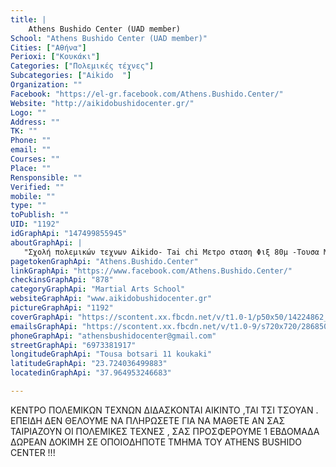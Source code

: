 ```yaml
---
title: |
    Athens Bushido Center (UAD member)
School: "Athens Bushido Center (UAD member)"
Cities: ["Αθήνα"]
Perioxi: ["Κουκάκι"]
Categories: ["Πολεμικές τέχνες"]
Subcategories: ["Aikido  "]
Organization: ""
Facebook: "https://el-gr.facebook.com/Athens.Bushido.Center/"
Website: "http://aikidobushidocenter.gr/"
Logo: ""
Address: ""
TK: ""
Phone: ""
email: ""
Courses: ""
Place: ""
Rensponsible: ""
Verified: ""
mobile: ""
type: ""
toPublish: ""
UID: "1192"
idGraphApi: "147499855945"
aboutGraphApi: | 
   "Σχολή πολεμικών τεχνων Aikido- Tai chi Μετρο σταση Φιξ 80μ -Τουσα Μποτσαρη 11 "
pagetokenGraphApi: "Athens.Bushido.Center"
linkGraphApi: "https://www.facebook.com/Athens.Bushido.Center/"
checkinsGraphApi: "878"
categoryGraphApi: "Martial Arts School"
websiteGraphApi: "www.aikidobushidocenter.gr"
pictureGraphApi: "1192"
coverGraphApi: "https://scontent.xx.fbcdn.net/v/t1.0-1/p50x50/14224862_10153671215030946_6911019735649367020_n.jpg?oh=b91824ecddff792f66cbc1b920bff2bc&amp;oe=5B47535B"
emailsGraphApi: "https://scontent.xx.fbcdn.net/v/t1.0-9/s720x720/28685013_10155031488805946_5107787970332668554_n.jpg?oh=b180066d3cfcfd862331455b0cf159c2&amp;oe=5B06901C"
phoneGraphApi: "athensbushidocenter@gmail.com"
streetGraphApi: "6973381917"
longitudeGraphApi: "Tousa botsari 11 koukaki"
latitudeGraphApi: "23.724036499883"
locatedinGraphApi: "37.964953246683"

---
```


ΚΕΝΤΡΟ ΠΟΛΕΜΙΚΩΝ ΤΕΧΝΩΝ ΔΙΔΑΣΚΟΝΤΑΙ ΑΙΚΙΝΤΟ ,ΤΑΙ ΤΣΙ ΤΣΟΥΑΝ . ΕΠΕΙΔΗ ΔΕΝ ΘΕΛΟΥΜΕ ΝΑ ΠΛΗΡΩΣΕΤΕ ΓΙΑ ΝΑ ΜΑΘΕΤΕ ΑΝ ΣΑΣ ΤΑΙΡΙΑΖΟΥΝ ΟΙ ΠΟΛΕΜΙΚΕΣ ΤΕΧΝΕΣ , ΣΑΣ ΠΡΟΣΦΕΡΟΥΜΕ 1 ΕΒΔΟΜΑΔΑ ΔΩΡΕΑΝ ΔΟΚΙΜΗ ΣΕ ΟΠΟΙOΔΗΠΟΤΕ ΤΜΗΜΑ ΤΟΥ ATHENS BUSHIDO CENTER !!!


